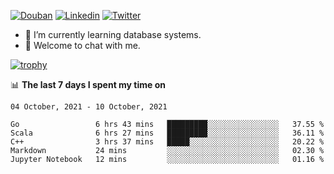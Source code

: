 
<p align="left">
<a href="https://www.douban.com/people/ixxchan"><img src="https://img.shields.io/badge/@ixxchan-007722?style=flat&logo=Douban&logoColor=white" alt="Douban" /></a> 
<a href="https://www.linkedin.com/in/xxchan/?locale=en_US"><img src="https://img.shields.io/badge/@xxchan-0073b1?style=flat&logo=LinkedIn&logoColor=white" alt="Linkedin" /></a> 
<a href="https://twitter.com/yayale_umi"><img src="https://img.shields.io/badge/@yayale__umi-1DA1F2?style=flat&logo=Twitter&logoColor=white" alt="Twitter"/></a>
</p>

- 🌱 I’m currently learning database systems.
- 💬 Welcome to chat with me.


[![trophy](https://github-profile-trophy.vercel.app/?username=xxchan&theme=flat&column=7)](https://github.com/xxchan)


📊 **The last 7 days I spent my time on** 

<!--START_SECTION:waka-->
```text
04 October, 2021 - 10 October, 2021

Go                 6 hrs 43 mins   █████████░░░░░░░░░░░░░░░░   37.55 % 
Scala              6 hrs 27 mins   █████████░░░░░░░░░░░░░░░░   36.11 % 
C++                3 hrs 37 mins   █████░░░░░░░░░░░░░░░░░░░░   20.22 % 
Markdown           24 mins         ░░░░░░░░░░░░░░░░░░░░░░░░░   02.30 % 
Jupyter Notebook   12 mins         ░░░░░░░░░░░░░░░░░░░░░░░░░   01.16 %
```
<!--END_SECTION:waka-->

<!--
**xxchan/xxchan** is a ✨ _special_ ✨ repository because its `README.md` (this file) appears on your GitHub profile.

Here are some ideas to get you started:

- 🔭 I’m currently working on ...
- 🌱 I’m currently learning ...
- 👯 I’m looking to collaborate on ...
- 🤔 I’m looking for help with ...
- 💬 Ask me about ...
- 📫 How to reach me: ...
- 😄 Pronouns: ...
- ⚡ Fun fact: ...
-->
